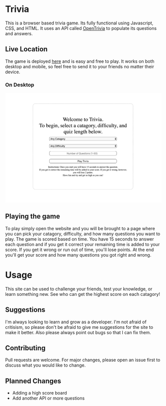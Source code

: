 # Trivia
This is a browser based trivia game. Its fully functional using Javascript, CSS, and HTML. It uses an API called [OpenTrivia](https://opentdb.com/api_config.php) to populate its questions and answers.

## Live Location
The game is deployed [here](https://bmillsmc.github.io/trivia-game/lib/) and is easy and free to play. It works on both desktop and mobile, so feel free to send it to your friends no matter their device.

### On Desktop
![desktop_example_image](lib/images/example.png)

## Playing the game
To play simply open the website and you will be brought to a page where you can pick your catagory, difficulty, and how many questions you want to play. The game is scored based on time. You have 15 seconds to answer each question and if you get it correct your remaining time is added to your score. If you get it wrong or run out of time, you'll lose points. At the end you'll get your score and how many questions you got right and wrong.

# Usage
This site can be used to challenge your friends, test your knowledge, or learn something new. See who can get the highest score on each catagory!

## Suggestions
I'm always looking to learn and grow as a developer. I'm not afraid of critisism, so please don't be afraid to give me suggestions for the site to make it better. Also please always point out bugs so that I can fix them.

## Contributing
Pull requests are welcome. For major changes, please open an issue first to discuss what you would like to change.

## Planned Changes
- Adding a high score board
- Add another API or more questions
